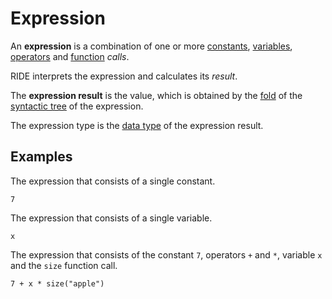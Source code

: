 # Expression

An **expression** is a combination of one or more [constants](/ride/constants.md), [variables](/ride/variables.md), [operators](/ride/operators.md) and [function](/ride/functions.md) _calls_.

RIDE interprets the expression and calculates its _result_.

<a id="expression-result"></a>
The **expression result** is the value, which is obtained by the [fold](https://en.wikipedia.org/wiki/Fold_%28higher-order_function%29) of the [syntactic tree](https://en.wikipedia.org/wiki/Abstract_syntax_tree) of the expression.

<a id="expression-type"></a>
The expression type is the [data type](/ride/data-types.md) of the expression result.

## Examples

The expression that consists of a single constant.

``` ride
7
```

The expression that consists of a single variable.

``` ride
x
```

The expression that consists of the constant `7`, operators `+` and `*`, variable `x` and the `size` function call.

``` ride
7 + x * size("apple")
```
